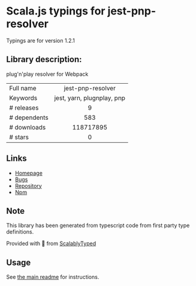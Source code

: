 
# Scala.js typings for jest-pnp-resolver

Typings are for version 1.2.1

## Library description:
plug'n'play resolver for Webpack

|                    |                 |
| ------------------ | :-------------: |
| Full name          | jest-pnp-resolver |
| Keywords           | jest, yarn, plugnplay, pnp |
| # releases         | 9 |
| # dependents       | 583 |
| # downloads        | 118717895 |
| # stars            | 0 |

## Links
- [Homepage](https://github.com/arcanis/jest-pnp-resolver)
- [Bugs](https://github.com/arcanis/jest-pnp-resolver/issues)
- [Repository](https://github.com/arcanis/jest-pnp-resolver)
- [Npm](https://www.npmjs.com/package/jest-pnp-resolver)
    


## Note
This library has been generated from typescript code from first party type definitions.

Provided with :purple_heart: from [ScalablyTyped](https://github.com/oyvindberg/ScalablyTyped)

## Usage
See [the main readme](../../readme.md) for instructions.


